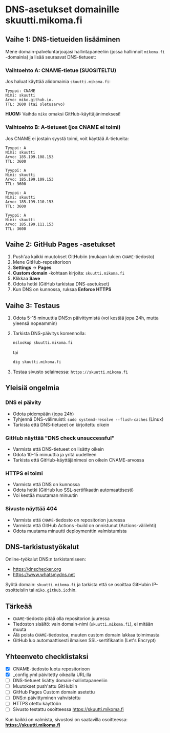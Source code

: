 # DNS-asetukset domainille skuutti.mikoma.fi

## Vaihe 1: DNS-tietueiden lisääminen

Mene domain-palveluntarjoajasi hallintapaneeliin (jossa hallinnoit `mikoma.fi` -domainia) ja lisää seuraavat DNS-tietueet:

### Vaihtoehto A: CNAME-tietue (SUOSITELTU)

Jos haluat käyttää alidomainia `skuutti.mikoma.fi`:

```
Tyyppi: CNAME
Nimi: skuutti
Arvo: miko.github.io.
TTL: 3600 (tai oletusarvo)
```

**HUOM:** Vaihda `miko` omaksi GitHub-käyttäjänimeksesi!

### Vaihtoehto B: A-tietueet (jos CNAME ei toimi)

Jos CNAME ei jostain syystä toimi, voit käyttää A-tietueita:

```
Tyyppi: A
Nimi: skuutti
Arvo: 185.199.108.153
TTL: 3600

Tyyppi: A
Nimi: skuutti
Arvo: 185.199.109.153
TTL: 3600

Tyyppi: A
Nimi: skuutti
Arvo: 185.199.110.153
TTL: 3600

Tyyppi: A
Nimi: skuutti
Arvo: 185.199.111.153
TTL: 3600
```

## Vaihe 2: GitHub Pages -asetukset

1. Push'aa kaikki muutokset GitHubiin (mukaan lukien `CNAME`-tiedosto)
2. Mene GitHub-repositorioon
3. **Settings** → **Pages**
4. **Custom domain** -kohtaan kirjoita: `skuutti.mikoma.fi`
5. Klikkaa **Save**
6. Odota hetki (GitHub tarkistaa DNS-asetukset)
7. Kun DNS on kunnossa, ruksaa **Enforce HTTPS**

## Vaihe 3: Testaus

1. Odota 5-15 minuuttia DNS:n päivittymistä (voi kestää jopa 24h, mutta yleensä nopeammin)
2. Tarkista DNS-päivitys komennolla:
   ```bash
   nslookup skuutti.mikoma.fi
   ```
   tai
   ```bash
   dig skuutti.mikoma.fi
   ```

3. Testaa sivusto selaimessa: `https://skuutti.mikoma.fi`

## Yleisiä ongelmia

### DNS ei päivity
- Odota pidempään (jopa 24h)
- Tyhjennä DNS-välimuisti: `sudo systemd-resolve --flush-caches` (Linux)
- Tarkista että DNS-tietueet on kirjoitettu oikein

### GitHub näyttää "DNS check unsuccessful"
- Varmista että DNS-tietueet on lisätty oikein
- Odota 10-15 minuuttia ja yritä uudelleen
- Tarkista että GitHub-käyttäjänimesi on oikein CNAME-arvossa

### HTTPS ei toimi
- Varmista että DNS on kunnossa
- Odota hetki (GitHub luo SSL-sertifikaatin automaattisesti)
- Voi kestää muutaman minuutin

### Sivusto näyttää 404
- Varmista että `CNAME`-tiedosto on repositorion juuressa
- Varmista että GitHub Actions -build on onnistunut (Actions-välilehti)
- Odota muutama minuutti deploymenttin valmistumista

## DNS-tarkistustyökalut

Online-työkalut DNS:n tarkistamiseen:
- https://dnschecker.org
- https://www.whatsmydns.net

Syötä domain: `skuutti.mikoma.fi` ja tarkista että se osoittaa GitHubin IP-osoitteisiin tai `miko.github.io`:hin.

## Tärkeää

- `CNAME`-tiedosto pitää olla repositorion juuressa
- Tiedoston sisältö: vain domain-nimi (`skuutti.mikoma.fi`), ei mitään muuta
- Älä poista `CNAME`-tiedostoa, muuten custom domain lakkaa toimimasta
- GitHub luo automaattisesti ilmaisen SSL-sertifikaatin (Let's Encrypt)

## Yhteenveto checklistaksi

- [x] CNAME-tiedosto luotu repositorioon
- [x] _config.yml päivitetty oikealla URL:lla
- [ ] DNS-tietueet lisätty domain-hallintapaneeliin
- [ ] Muutokset push'attu GitHubiin
- [ ] GitHub Pages Custom domain asetettu
- [ ] DNS:n päivittyminen vahvistettu
- [ ] HTTPS otettu käyttöön
- [ ] Sivusto testattu osoitteessa https://skuutti.mikoma.fi

Kun kaikki on valmista, sivustosi on saatavilla osoitteessa: **https://skuutti.mikoma.fi**
